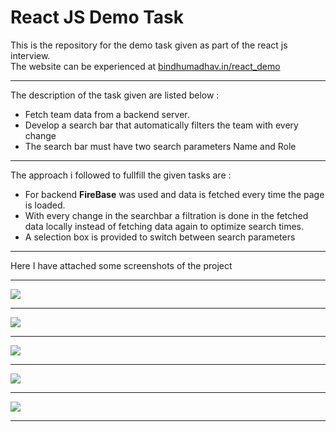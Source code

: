 <h1>React JS Demo Task</h1>
This is the repository for the demo task given as part of the react js interview. <br>
The website can be experienced at <a href="https://bindhumadhav.in/react_demo">bindhumadhav.in/react_demo</a>
<hr>
The description of the task given are listed below :
<ul>
<li>Fetch team data from a backend server.</li>
<li>Develop a search bar that automatically filters the team with every change</li>
<li>The search bar must have two search parameters Name and Role</li>
</ul>
<hr>
The approach i followed to fullfill the given tasks are :
<ul>
<li>For backend <b>FireBase</b> was used and data is fetched every time the page is loaded.</li>
<li>With every change in the searchbar a filtration is done in the fetched data locally instead of fetching data again to optimize search times.</li>
<li>A selection box is provided to switch between search parameters</li>
</ul>
<hr>
Here I have attached some screenshots of the project
<hr>
<img src="https://bindhumadhav.in/images/react/p1.png"/>
<hr>
<img src="https://bindhumadhav.in/images/react/p2.png"/>
<hr>
<img src="https://bindhumadhav.in/images/react/p3.png"/>
<hr>
<img src="https://bindhumadhav.in/images/react/p4.png"/>
<hr>
<img src="https://bindhumadhav.in/images/react/p5.png"/>
<hr>
